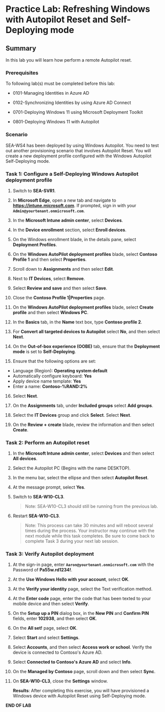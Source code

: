 # Practice Lab: Refreshing Windows with Autopilot Reset and Self-Deploying mode

## Summary

In this lab you will learn how perform a remote Autopilot reset.

### Prerequisites

To following lab(s) must be completed before this lab:

- 0101-Managing Identities in Azure AD

- 0102-Synchronizing Identities by using Azure AD Connect

- 0701-Deploying Windows 11 using Microsoft Deployment Toolkit

- 0801-Deploying Windows 11 with Autopilot


### Scenario

SEA-WS4 has been deployed by using Windows Autopilot. You need to test out another provisioning scenario that involves Autopilot Reset. You will create a new deployment profile configured with the Windows Autopilot Self-Deploying mode.

### Task 1: Configure a  Self-Deploying Windows Autopilot deployment profile

1. Switch to **SEA-SVR1**.

2. In **Microsoft Edge**, open a new tab and navigate to **https://intune.microsoft.com**. If prompted, sign in with your **`Admin@yourtenant.onmicrosoft.com`**.

3. In the **Microsoft Intune admin center**, select **Devices**.

4. In the **Device enrollment** section, select **Enroll devices**. 

5. On the Windows enrollment blade, in the details pane, select **Deployment Profiles**.

6. On the **Windows AutoPilot deployment profiles** blade, select **Contoso Profile 1** and then select **Properties**.

7. Scroll down to **Assignments** and then select **Edit**.

8. Next to **IT Devices**, select **Remove**.

9. Select **Review and save** and then select **Save**.

10. Close the **Contoso Profile 1|Properties** page.

11. On the **Windows AutoPilot deployment profiles** blade, select **Create profile** and then select **Windows PC**.

12. In the **Basics** tab, in the **Name** text box, type **Contoso profile 2**.

13. For **Convert all targeted devices to Autopilot** select **No**, and then select **Next**.

14. On the **Out-of-box experience (OOBE)** tab, ensure that the **Deployment mode** is set to **Self-Deploying**.

15. Ensure that the following options are set:

   - Language (Region): **Operating system default**
   - Automatically configure keyboard: **Yes**
   - Apply device name template: **Yes**
   - Enter a name: **Contoso-%RAND:2%**

16. Select **Next**.

17. On the **Assignments** tab, under **Included groups** select **Add groups**.

18. Select the **IT Devices** group and click **Select**. Select **Next**.

19. On the **Review + create** blade, review the information and then select **Create**.

### Task 2: Perform an Autopilot reset

1. In the **Microsoft Intune admin center**, select **Devices** and then select **All devices**.

2. Select the Autopilot PC (Begins with the name DESKTOP).

3. In the menu bar, select the ellipse and then select **Autopilot Reset**.

5. At the message prompt, select **Yes**.

6. Switch to **SEA-W10-CL3**.

   > Note: SEA-W10-CL3 should still be running from the previous lab.

7. Restart **SEA-W10-CL3**.

   > Note: This process can take 30 minutes and will reboot several times during the process. Your instructor may continue with the next module while this task completes. Be sure to come back to complete Task 3 during your next lab session.

### Task 3: Verify Autopilot deployment

1. At the sign-in page, enter **`Aaron@yourtenant.onmicrosoft.com`** with the Password of **Pa55w.rd1234!**.

2. At the **Use Windows Hello with your account**, select **OK**.

3. At the **Verify your identity** page, select the Text verification method.

4. At the **Enter code** page, enter the code that has been texted to your mobile device and then select **Verify**.

5. On the **Setup up a PIN** dialog box, in the **New PIN** and **Confirm PIN** fields, enter **102938**, and then select **OK**.

6. On the **All set!** page, select **OK**.

7. Select **Start** and select **Settings**. 

8. Select **Accounts**, and then select **Access work or school**. Verify the device is connected to Contoso's Azure AD.

9. Select **Connected to Contoso's Azure AD** and select **Info**.

10. On the **Managed by Contoso** page, scroll down and then select **Sync**.

11. On **SEA-W10-CL3**, close the **Settings** window.

    **Results**: After completing this exercise, you will have provisioned a Windows device with Autopilot Reset using Self-Deploying mode.

**END OF LAB**
